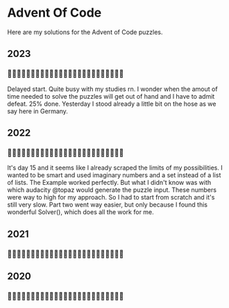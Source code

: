 # Advent Of Code

Here are my solutions for the Advent of Code puzzles.
## 2023
### 🎄🎄🎄🎄🎄🎄🌲🌲🌲🌲🌲🌲🌲🌲🌲🌲🌲🌲🌲🌲🌲🌲🌲🌲🌲
Delayed start. Quite busy with my studies rn. I wonder when the amout of time needed to solve the puzzles will get out of hand and I have to admit defeat.
25% done. Yesterday I stood already a little bit on the hose as we say here in Germany. 
## 2022
### 🎄🎄🎄🎄🎄🎄🎄🎄🎄🎄🎄🎄🎄🎄🎄🎄🎄🌲🌲🎄🌲🌲🌲🌲🌲
It's day 15 and it seems like I already scraped the limits of my possibilities. I wanted to be smart and used imaginary numbers and a set instead of a list of lists. The Example worked perfectly. But what I didn't know was with which audacity @topaz would generate the puzzle input. These numbers were way to high for my approach. So I had to start from scratch and it's still very slow. Part two went way easier, but only because I found this wonderful Solver(), which does all the work for me.
## 2021
### 🎄🎄🎄🎄🎄🌲🌲🌲🌲🌲🌲🌲🌲🌲🌲🌲🌲🌲🌲🌲🌲🌲🌲🌲🌲
## 2020
### 🎄🎄🌲🌲🌲🌲🌲🌲🌲🌲🌲🌲🌲🌲🌲🌲🌲🌲🌲🌲🌲🌲🌲🌲🌲

